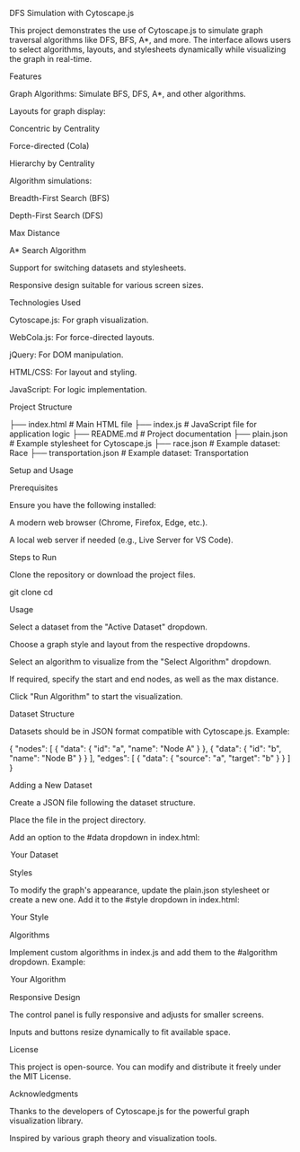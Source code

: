DFS Simulation with Cytoscape.js

This project demonstrates the use of Cytoscape.js to simulate graph traversal algorithms like DFS, BFS, A\*, and more. The interface allows users to select algorithms, layouts, and stylesheets dynamically while visualizing the graph in real-time.

Features

Graph Algorithms: Simulate BFS, DFS, A\*, and other algorithms.

Layouts for graph display:

Concentric by Centrality

Force-directed (Cola)

Hierarchy by Centrality

Algorithm simulations:

Breadth-First Search (BFS)

Depth-First Search (DFS)

Max Distance

A\* Search Algorithm

Support for switching datasets and stylesheets.

Responsive design suitable for various screen sizes.

Technologies Used

Cytoscape.js: For graph visualization.

WebCola.js: For force-directed layouts.

jQuery: For DOM manipulation.

HTML/CSS: For layout and styling.

JavaScript: For logic implementation.

Project Structure

├── index.html # Main HTML file
├── index.js # JavaScript file for application logic
├── README.md # Project documentation
├── plain.json # Example stylesheet for Cytoscape.js
├── race.json # Example dataset: Race
├── transportation.json # Example dataset: Transportation

Setup and Usage

Prerequisites

Ensure you have the following installed:

A modern web browser (Chrome, Firefox, Edge, etc.).

A local web server if needed (e.g., Live Server for VS Code).

Steps to Run

Clone the repository or download the project files.

git clone <repository-url>
cd <repository-folder>

Usage

Select a dataset from the "Active Dataset" dropdown.

Choose a graph style and layout from the respective dropdowns.

Select an algorithm to visualize from the "Select Algorithm" dropdown.

If required, specify the start and end nodes, as well as the max distance.

Click "Run Algorithm" to start the visualization.

Dataset Structure

Datasets should be in JSON format compatible with Cytoscape.js. Example:

{
"nodes": [
{ "data": { "id": "a", "name": "Node A" } },
{ "data": { "id": "b", "name": "Node B" } }
],
"edges": [
{ "data": { "source": "a", "target": "b" } }
]
}

Adding a New Dataset

Create a JSON file following the dataset structure.

Place the file in the project directory.

Add an option to the #data dropdown in index.html:

<option value="your-dataset.json">Your Dataset</option>

Styles

To modify the graph's appearance, update the plain.json stylesheet or create a new one. Add it to the #style dropdown in index.html:

<option value="your-style.json">Your Style</option>

Algorithms

Implement custom algorithms in index.js and add them to the #algorithm dropdown. Example:

<option value="your-algorithm">Your Algorithm</option>

Responsive Design

The control panel is fully responsive and adjusts for smaller screens.

Inputs and buttons resize dynamically to fit available space.

License

This project is open-source. You can modify and distribute it freely under the MIT License.

Acknowledgments

Thanks to the developers of Cytoscape.js for the powerful graph visualization library.

Inspired by various graph theory and visualization tools.
